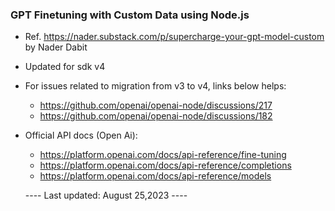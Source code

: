 ### GPT Finetuning with Custom Data using Node.js

- Ref. https://nader.substack.com/p/supercharge-your-gpt-model-custom by Nader Dabit
- Updated for sdk v4

- For issues related to migration from v3 to v4, links below helps:

  - https://github.com/openai/openai-node/discussions/217
  - https://github.com/openai/openai-node/discussions/182

- Official API docs (Open Ai):

  - https://platform.openai.com/docs/api-reference/fine-tuning
  - https://platform.openai.com/docs/api-reference/completions
  - https://platform.openai.com/docs/api-reference/models

  ---- Last updated: August 25,2023 ----
